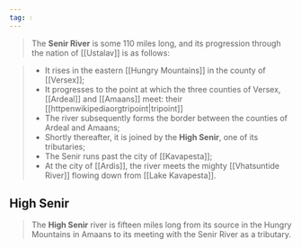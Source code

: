 ```yaml
---
tag: 💧
---
```

> The **Senir River** is some 110 miles long, and its progression through the nation of [[Ustalav]] is as follows:

> - It rises in the eastern [[Hungry Mountains]] in the county of [[Versex]];
> - It progresses to the point at which the three counties of Versex, [[Ardeal]] and [[Amaans]] meet: their [[httpenwikipediaorgtripoint|tripoint]]
> - The river subsequently forms the border between the counties of Ardeal and Amaans;
> - Shortly thereafter, it is joined by the **High Senir**, one of its tributaries;
> - The Senir runs past the city of [[Kavapesta]];
> - At the city of [[Ardis]], the river meets the mighty [[Vhatsuntide River]] flowing down from [[Lake Kavapesta]].

## High Senir

> The **High Senir** river is fifteen miles long from its source in the Hungry Mountains in Amaans to its meeting with the Senir River as a tributary.








